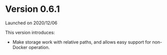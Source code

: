 # Version 0.6.1

Launched on 2020/12/06

This version introduces:

* Make storage work with relative paths, and allows easy support for non-Docker operation.

